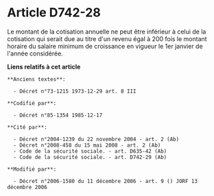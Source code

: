# Article D742-28

Le montant de la cotisation annuelle ne peut être inférieur à celui de la cotisation qui serait due au titre d'un revenu égal
à 200 fois le montant horaire du salaire minimum de croissance en vigueur le 1er janvier de l'année considérée.

**Liens relatifs à cet article**

	**Anciens textes**:

	  - Décret n°73-1215 1973-12-29 art. 8 III

	**Codifié par**:

	  - Décret n°85-1354 1985-12-17

	**Cité par**:

	  - Décret n°2004-1239 du 22 novembre 2004 - art. 2 (Ab)
	  - Décret n°2008-458 du 15 mai 2008 - art. 2 (Ab)
	  - Code de la sécurité sociale. - art. D635-42 (Ab)
	  - Code de la sécurité sociale. - art. D742-29 (Ab)

	**Modifié par**:

	  - Décret n°2006-1580 du 11 décembre 2006 - art. 9 () JORF 13 décembre 2006

